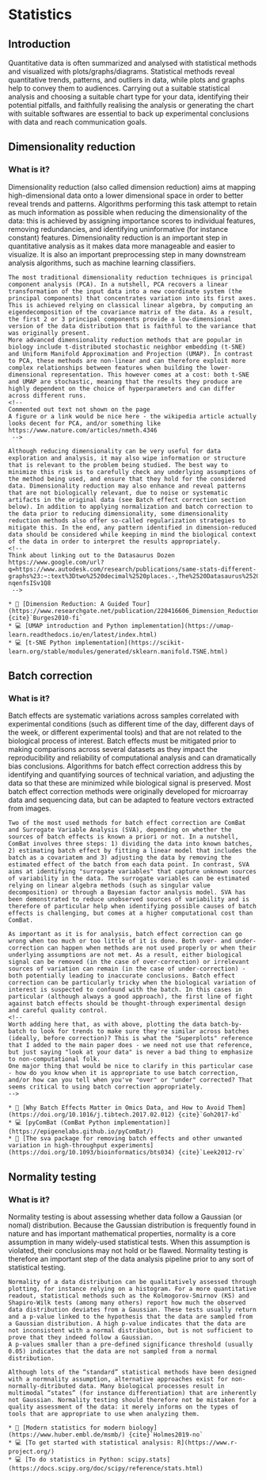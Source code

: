 # Statistics

## Introduction

Quantitative data is often summarized and analysed with statistical methods and visualized with plots/graphs/diagrams. Statistical methods reveal quantitative trends, patterns, and outliers in data, while plots and graphs help to convey them to audiences. Carrying out a suitable statistical analysis and choosing a suitable chart type for your data, identifying their potential pitfalls, and faithfully realising the analysis or generating the chart with suitable softwares are essential to back up experimental conclusions with data and reach communication goals. 

## Dimensionality reduction

### What is it?
Dimensionality reduction (also called dimension reduction) aims at mapping high-dimensional data onto a lower dimensional space in order to better reveal trends and patterns. Algorithms performing this task attempt to retain as much information as possible when reducing the dimensionality of the data: this is achieved by assigning importance scores to individual features, removing redundancies, and identifying uninformative (for instance constant) features. Dimensionality reduction is an important step in quantitative analysis as it makes data more manageable and easier to visualize. It is also an important preprocessing step in many downstream analysis algorithms, such as machine learning classifiers. 

```{dropdown} 📏 How do I do it?
The most traditional dimensionality reduction techniques is principal component analysis (PCA). In a nutshell, PCA recovers a linear transformation of the input data into a new coordinate system (the principal components) that concentrates variation into its first axes. This is achieved relying on classical linear algebra, by computing an eigendecomposition of the covariance matrix of the data. As a result, the first 2 or 3 principal components provide a low-dimensional version of the data distribution that is faithful to the variance that was originally present.
More advanced dimensionality reduction methods that are popular in biology include t-distributed stochastic neighbor embedding (t-SNE) and Uniform Manifold Approximation and Projection (UMAP). In contrast to PCA, these methods are non-linear and can therefore exploit more complex relationships between features when building the lower-dimensional representation. This however comes at a cost: both t-SNE and UMAP are stochastic, meaning that the results they produce are highly dependent on the choice of hyperparameters and can differ across different runs. 
<!-- 
Commented out text not shown on the page
A figure or a link would be nice here - the wikipedia article actually looks decent for PCA, and/or something like https://www.nature.com/articles/nmeth.4346
 -->

```

```{dropdown} <span style="color: red">⚠️</span> Where can things go wrong?
Although reducing dimensionality can be very useful for data exploration and analysis, it may also wipe information or structure that is relevant to the problem being studied. The best way to minimize this risk is to carefully check any underlying assumptions of the method being used, and ensure that they hold for the considered data. Dimensionality reduction may also enhance and reveal patterns that are not biologically relevant, due to noise or systematic artifacts in the original data (see Batch effect correction section below). In addition to applying normalization and batch correction to the data prior to reducing dimensionality, some dimensionality reduction methods also offer so-called regularization strategies to mitigate this. In the end, any pattern identified in dimension-reduced data should be considered while keeping in mind the biological context of the data in order to interpret the results appropriately.
<!-- 
Think about linking out to the Datasaurus Dozen https://www.google.com/url?q=https://www.autodesk.com/research/publications/same-stats-different-graphs%23:~:text%3Dtwo%2520decimal%2520places.-,The%2520Datasaurus%2520Dozen,a%2520picture%2520of%2520a%2520dinosaur&sa=D&source=docs&ust=1680784194149724&usg=AOvVaw2FG9hwMQj-nqenfsISv1Q8
 -->
```

```{dropdown} 📚🤷‍♀️ Where can I learn more?
* 📖 [Dimension Reduction: A Guided Tour](https://www.researchgate.net/publication/220416606_Dimension_Reduction_A_Guided_Tour) {cite}`Burges2010-fi`
* 💻 [UMAP introduction and Python implementation](https://umap-learn.readthedocs.io/en/latest/index.html) 
* 💻 [t-SNE Python implementation](https://scikit-learn.org/stable/modules/generated/sklearn.manifold.TSNE.html)

```

## Batch correction

### What is it?
Batch effects are systematic variations across samples correlated with experimental conditions (such as different time of the day, different days of the week, or different experimental tools) and that are not related to the biological process of interest. Batch effects must be mitigated prior to making comparisons across several datasets as they impact the reproducibility and reliability of computational analysis and can dramatically bias conclusions. Algorithms for batch effect correction address this by identifying and quantifying sources of technical variation, and adjusting the data so that these are minimized while biological signal is preserved. Most batch effect correction methods were originally developed for microarray data and sequencing data, but can be adapted to feature vectors extracted from images.

```{dropdown} 📏 How do I do it?
Two of the most used methods for batch effect correction are ComBat and Surrogate Variable Analysis (SVA), depending on whether the sources of batch effects is known a priori or not. In a nutshell, ComBat involves three steps: 1) dividing the data into known batches, 2) estimating batch effect by fitting a linear model that includes the batch as a covariatem and 3) adjusting the data by removing the estimated effect of the batch from each data point. In contrast, SVA aims at identifying "surrogate variables" that capture unknown sources of variability in the data. The surrogate variables can be estimated relying on linear algebra methods (such as singular value decomposition) or through a Bayesian factor analysis model. SVA has been demonstrated to reduce unobserved sources of variability and is therefore of particular help when identifying possible causes of batch effects is challenging, but comes at a higher computational cost than ComBat.
```
```{dropdown} <span style="color: red">⚠️</span> Where can things go wrong?
As important as it is for analysis, batch effect correction can go wrong when too much or too little of it is done. Both over- and under-correction can happen when methods are not used properly or when their underlying assumptions are not met. As a result, either biological signal can be removed (in the case of over-correction) or irrelevant sources of variation can remain (in the case of under-correction) - both potentially leading to inaccurate conclusions. Batch effect correction can be particularly tricky when the biological variation of interest is suspected to confound with the batch. In this cases in particular (although always a good approach), the first line of fight against batch effects should be thought-through experimental design and careful quality control.
<!--
Worth adding here that, as with above, plotting the data batch-by-batch to look for trends to make sure they're similar across batches (ideally, before correction)? This is what the "Superplots" reference that I added to the main paper does - we need not use that reference, but just saying "look at your data" is never a bad thing to emphasize to non-computational folk. 
One major thing that would be nice to clarify in this particular case - how do you know when it is appropriate to use batch correction, and/or how can you tell when you've "over" or "under" corrected? That seems critical to using batch correction appropriately.
-->
```
```{dropdown} 📚🤷‍♀️ Where can I learn more?
* 📄 [Why Batch Effects Matter in Omics Data, and How to Avoid Them](https://doi.org/10.1016/j.tibtech.2017.02.012) {cite}`Goh2017-kd`
* 💻 [pyComBat (ComBat Python implementation)](https://epigenelabs.github.io/pyComBat/)
* 📄 [The sva package for removing batch effects and other unwanted variation in high-throughput experiments](https://doi.org/10.1093/bioinformatics/bts034) {cite}`Leek2012-rv`

```

## Normality testing

### What is it?
Normality testing is about assessing whether data follow a Gaussian (or nomal) distribution. Because the Gaussian distribution is frequently found in nature and has important mathematical properties, normality is a core assumption in many widely-used statistical tests. When this assumption is violated, their conclusions may not hold or be flawed. Normality testing is therefore an important step of the data analysis pipeline prior to any sort of statistical testing. 

```{dropdown} 📏 How do I do it?
Normality of a data distribution can be qualitatively assessed through plotting, for instance relying on a histogram. For a more quantitative readout, statistical methods such as the Kolmogorov-Smirnov (KS) and Shapiro-Wilk tests (among many others) report how much the observed data distribution deviates from a Gaussian. These tests usually return and a p-value linked to the hypothesis that the data are sampled from a Gaussian distribution. A high p-value indicates that the data are not inconsistent with a normal distribution, but is not sufficient to prove that they indeed follow a Gaussian.
A p-values smaller than a pre-defined significance threshold (usually 0.05) indicates that the data are not sampled from a normal distribution.
```
```{dropdown} <span style="color: red">⚠️</span> Where can things go wrong?
Although lots of the “standard” statistical methods have been designed with a normnality assumption, alternative approaches exist for non-normally-ditributed data. Many biological processes result in multimodal “states” (for instance differentiation) that are inherently not Gaussian. Normality testing should therefore not be mistaken for a quality assessment of the data: it merely informs on the types of tools that are appropriate to use when analyzing them.
```
```{dropdown} 📚🤷‍♀️ Where can I learn more?
* 📖 [Modern statistics for modern biology](https://www.huber.embl.de/msmb/) {cite}`Holmes2019-no`
* 💻 [To get started with statistical analysis: R](https://www.r-project.org/)
* 💻 [To do statistics in Python: scipy.stats](https://docs.scipy.org/doc/scipy/reference/stats.html)

```
<!-- 
Commented out text not shown on the page

 -->